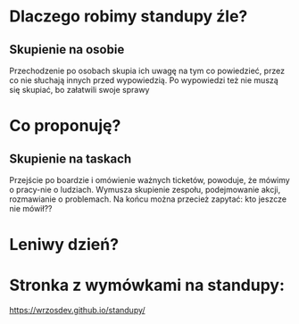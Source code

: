 # Dlaczego robimy standupy źle?

## Skupienie na osobie

Przechodzenie po osobach skupia ich uwagę na tym co powiedzieć, przez co nie słuchają innych przed wypowiedzią. Po wypowiedzi też nie muszą się skupiać, bo załatwili swoje sprawy

# Co proponuję?

## Skupienie na taskach

Przejście po boardzie i omówienie ważnych ticketów, powoduje, że mówimy o pracy-nie o ludziach. Wymusza skupienie zespołu, podejmowanie akcji, rozmawianie o problemach. Na końcu można przecież zapytać: kto jeszcze nie mówił??

# Leniwy dzień? 
# Stronka z wymówkami na standupy:

https://wrzosdev.github.io/standupy/
